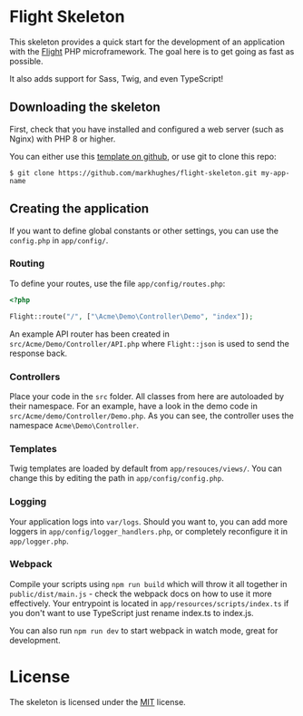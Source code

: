# Flight Skeleton
This skeleton provides a quick start for the development of an application with the [Flight](http://flightphp.com) PHP microframework. The 
goal here is to get going as fast as possible.

It also adds support for Sass, Twig, and even TypeScript!

## Downloading the skeleton
First, check that you have installed and configured a web server (such as Nginx) with PHP 8 or higher. 

You can either use this [template on github](https://github.com/markhughes/flight-skeleton/generate), or use git to clone this repo:

`$ git clone https://github.com/markhughes/flight-skeleton.git my-app-name`

## Creating the application
If you want to define global constants or other settings, you can use the `config.php` in `app/config/`.

### Routing
To define your routes, use the file `app/config/routes.php`:

```php
<?php

Flight::route("/", ["\Acme\Demo\Controller\Demo", "index"]);
```

An example API router has been created in `src/Acme/Demo/Controller/API.php` where `Flight::json` is used to send the response back.

### Controllers
Place your code in the `src` folder. All classes from here are autoloaded by their namespace. For an example, have a look in the demo code in `src/Acme/demo/Controller/Demo.php`. As you can see, the controller uses the namespace `Acme\Demo\Controller`.

### Templates
Twig templates are loaded by default from `app/resouces/views/`. You can change this by editing the path in `app/config/config.php`.

### Logging
Your application logs into `var/logs`. Should you want to, you can add more loggers in `app/config/logger_handlers.php`, or completely reconfigure it in
`app/logger.php`.

### Webpack
Compile your scripts using `npm run build` which will throw it all together in `public/dist/main.js` - check the webpack docs on how to use it more effectively. Your entrypoint is located in `app/resources/scripts/index.ts` if you don't want to use TypeScript just rename index.ts to index.js.

You can also run `npm run dev` to start webpack in watch mode, great for development.

# License
The skeleton is licensed under the [MIT](https://opensource.org/licenses/MIT) license.

